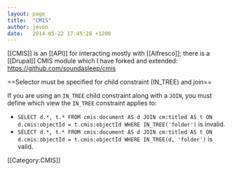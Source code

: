 ```yaml
---
layout: page
title:  "CMIS"
author: jevon
date:   2014-05-22 17:45:28 +1200
---
```


[[CMIS]] is an [[API]] for interacting mostly with [[Alfresco]]; there is a [[Drupal]] CMIS module which I have forked and extended: https://github.com/soundasleep/cmis

==Selector must be specified for child constraint (IN_TREE) and join==

If you are using an `IN_TREE` child constraint along with a `JOIN`, you must define which view the `IN_TREE` constraint applies to:

* `SELECT d.*, t.* FROM cmis:document AS d JOIN cm:titled AS t ON d.cmis:objectId = t.cmis:objectId WHERE IN_TREE('folder')` is invalid.
* `SELECT d.*, t.* FROM cmis:document AS d JOIN cm:titled AS t ON d.cmis:objectId = t.cmis:objectId WHERE IN_TREE(d, 'folder')` is valid.

[[Category:CMIS]]